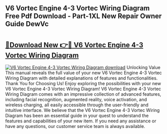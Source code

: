 ## V6 Vortec Engine 4-3 Vortec Wiring Diagram Free Pdf Download - Part-1XL New Repair Owner Guide DewVc

# <h2><a href="http://dfrttc.blite.top/?on=V6+Vortec+Engine+4-3+Vortec+Wiring+Diagram">🔗Download New 👉🔴 V6 Vortec Engine 4-3 Vortec Wiring Diagram</a></h2>

[![V6 Vortec Engine 4-3 Vortec Wiring Diagram download](https://i.imgur.com/lujVjoI.png)](http://dfrttc.blite.top/?on=V6+Vortec+Engine+4-3+Vortec+Wiring+Diagram)
Unlocking Value This manual reveals the full value of your new V6 Vortec Engine 4-3 Vortec Wiring Diagram with detailed explanations of features and functionalities. Thank You for Choosing Us! Enjoy exploring the possibilities with your new V6 Vortec Engine 4-3 Vortec Wiring Diagram! V6 Vortec Engine 4-3 Vortec Wiring Diagram comes with an impressive collection of advanced features, including facial recognition, augmented reality, voice activation, and wireless charging, all easily accessible through the user-friendly and intuitive interface. We believe that the V6 Vortec Engine 4-3 Vortec Wiring Diagram has been an essential guide in your quest to understand the features and capabilities of your new item. If you need any assistance or have any questions, our customer service team is always available.
